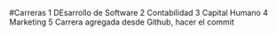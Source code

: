 #Carreras
1 DEsarrollo de Software
2 Contabilidad
3 Capital Humano
4 Marketing 
5 Carrera agregada desde Github, hacer el commit
